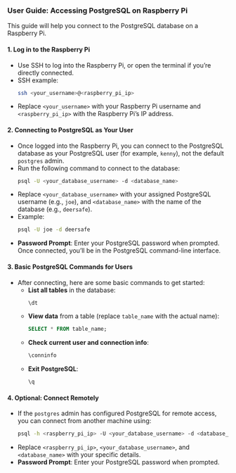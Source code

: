 ### **User Guide: Accessing PostgreSQL on Raspberry Pi**

This guide will help you connect to the PostgreSQL database on a Raspberry Pi.

#### 1. **Log in to the Raspberry Pi**
   - Use SSH to log into the Raspberry Pi, or open the terminal if you’re directly connected.
   - SSH example:
     ```bash
     ssh <your_username>@<raspberry_pi_ip>
     ```
   - Replace `<your_username>` with your Raspberry Pi username and `<raspberry_pi_ip>` with the Raspberry Pi’s IP address.

#### 2. **Connecting to PostgreSQL as Your User**
   - Once logged into the Raspberry Pi, you can connect to the PostgreSQL database as your PostgreSQL user (for example, `kenny`), not the default `postgres` admin.
   - Run the following command to connect to the database:
     ```bash
     psql -U <your_database_username> -d <database_name>
     ```
   - Replace `<your_database_username>` with your assigned PostgreSQL username (e.g., `joe`), and `<database_name>` with the name of the database (e.g., `deersafe`).
   - Example:
     ```bash
     psql -U joe -d deersafe
     ```
   - **Password Prompt**: Enter your PostgreSQL password when prompted. Once connected, you’ll be in the PostgreSQL command-line interface.

#### 3. **Basic PostgreSQL Commands for Users**
   - After connecting, here are some basic commands to get started:
     - **List all tables** in the database:
       ```sql
       \dt
       ```
     - **View data** from a table (replace `table_name` with the actual name):
       ```sql
       SELECT * FROM table_name;
       ```
     - **Check current user and connection info**:
       ```sql
       \conninfo
       ```
     - **Exit PostgreSQL**:
       ```sql
       \q
       ```

#### 4. **Optional: Connect Remotely**
   - If the `postgres` admin has configured PostgreSQL for remote access, you can connect from another machine using:
     ```bash
     psql -h <raspberry_pi_ip> -U <your_database_username> -d <database_name> -p 5432
     ```
   - Replace `<raspberry_pi_ip>`, `<your_database_username>`, and `<database_name>` with your specific details.
   - **Password Prompt**: Enter your PostgreSQL password when prompted.